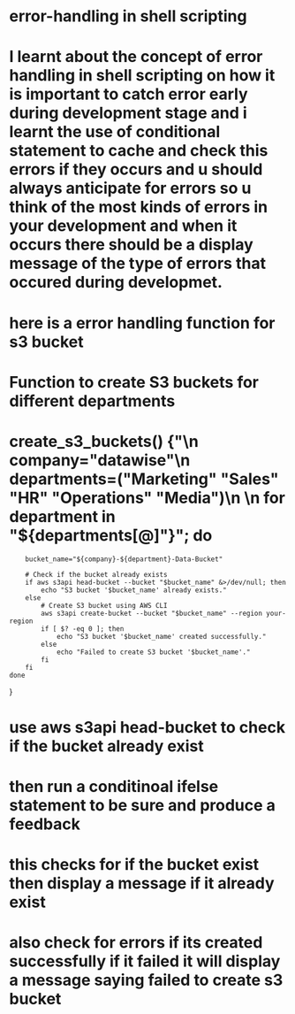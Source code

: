 # error-handling in shell scripting 
# I learnt about the concept of error handling in shell scripting on how it is important to catch error early during development stage and i learnt the use of conditional statement to cache and check this errors if they occurs and u should always anticipate for errors so u think of the most kinds of errors in your development and when it occurs there should be a display message of the type of errors that occured during developmet. 
# here is a error handling function for s3 bucket
# Function to create S3 buckets for different departments
# create_s3_buckets() {"\n    company=\"datawise\"\n    departments=(\"Marketing\" \"Sales\" \"HR\" \"Operations\" \"Media\")\n    \n    for department in \"${departments[@]"}"; do
        bucket_name="${company}-${department}-Data-Bucket"
        
        # Check if the bucket already exists
        if aws s3api head-bucket --bucket "$bucket_name" &>/dev/null; then
            echo "S3 bucket '$bucket_name' already exists."
        else
            # Create S3 bucket using AWS CLI
            aws s3api create-bucket --bucket "$bucket_name" --region your-region
            if [ $? -eq 0 ]; then
                echo "S3 bucket '$bucket_name' created successfully."
            else
                echo "Failed to create S3 bucket '$bucket_name'."
            fi
        fi
    done
}
# use aws s3api head-bucket to check if the bucket already exist 
# then run a conditinoal ifelse statement to be sure and produce a feedback 
# this checks for if the bucket exist then display a message if it already exist 
# also check for errors if its created successfully if it failed it will display a message saying failed to create s3 bucket
